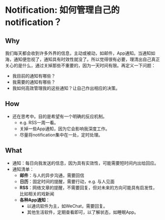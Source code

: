 # Notification: 如何管理自己的notification？


## Why 

我们每天都会收到许多外界的信息，主动或被动，如邮件，App通知。当通知如海，通知便忽视了，通知具有时效性就没了。所以觉得很有必要，理清出自己真正关心的是什么，通过关掉那些不重要的，因为一天时间有限。再定义一下问题：

* 我目前的通知有哪些？
* 我需要的通知有哪些？
* 我如何高效管理我的这些通知？让自己作出相应的决策。

## How

* 还在思考中。目的是希望有一个明确的反应机制。
	* e.g. RSS一周一看。
	* 关掉一些App通知，因为它会影响我深度工作。
	* 尽量将notification集中在一处，定时处理。


## What

* 通知：每日向我发送的信息，因为具有实效性，可能需要短时间内出给回应。
* 通知清单：
	*  **邮件**：与人的异步沟通，需要回信
	*  **日历**：固定时间的提醒，需要行动，e.g. 与人见面
	*  **RSS**：网络文章的提醒，不需要回复，但对未来的方向可能具有启发性，比如相关的戏新闻
	*  **各种App通知**：
		*  以通讯软件为主，如WeChat，需要回复。
		*  其他生活软件，定期查看即可，以了解状态，如睡眠App。